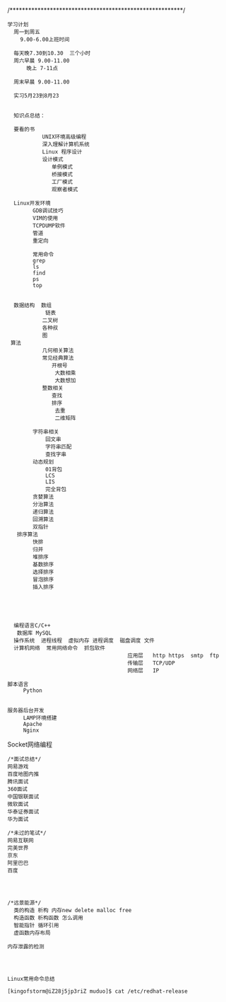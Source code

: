    /********************************************************/
         
    学习计划
      周一到周五
        9.00-6.00上班时间
        
      每天晚7.30到10.30  三个小时
      周六早晨 9.00-11.00
          晚上 7-11点
          
      周末早晨 9.00-11.00
   
      实习5月23到8月23
      
      
      知识点总结：
      
      要看的书   
               UNIX环境高级编程
               深入理解计算机系统
               Linux 程序设计
               设计模式
                  单例模式
                  桥接模式
                  工厂模式
                  观察者模式
                  
      Linux开发环境
            GDB调试技巧
            VIM的使用
            TCPDUMP软件
            管道
            重定向
            
            常用命令
            grep
            ls
            find
            ps
            top
            
              
      数据结构  数组  
                链表
               二叉树
               各种叔
               图
     算法
               几何相关算法
               常见经典算法
                  开根号
                   大数相乘
                   大数想加
               整数相关
                  查找
                  排序
                   去重
                   二维矩阵
                
            字符串相关
                回文串
                字符串匹配
                查找字串
            动态规划
                01背包
                LCS
                LIS
                完全背包
            贪婪算法
            分治算法
            递归算法
            回溯算法
            双指针
       排序算法
            快排
            归并
            堆排序
            基数排序
            选择排序
            冒泡排序
            插入排序
             
              
   
   
   
      编程语言C/C++
       数据库 MySQL
      操作系统  进程线程  虚拟内存 进程调度  磁盘调度 文件
      计算机网络  常用网络命令  抓包软件   
                                          应用层   http https  smtp  ftp  
                                          传输层   TCP/UDP
                                          网络层   IP
                                        
    脚本语言
         Python
   
   
    服务器后台开发
         LAMP环境搭建
         Apache
         Nginx
   Socket网络编程
      
   
   
   
   
   
   
   
   
   
    /*面试总结*/
    网易游戏
    百度地图内推
    腾讯面试
    360面试
    中国银联面试
    微软面试
    华泰证券面试
    华为面试
    
    /*未过的笔试*/
    网易互联网
    完美世界
    京东
    阿里巴巴
    百度
    
    
    
   
    /*远景能源*/
      类的构造 析构 内存new delete malloc free
      构造函数 析构函数 怎么调用
      智能指针 循环引用
      虚函数内存布局
     
    内存泄露的检测
    
    
    
    
    Linux常用命令总结
    
    [kingofstorm@iZ28j5jp3riZ muduo]$ cat /etc/redhat-release

    

  

